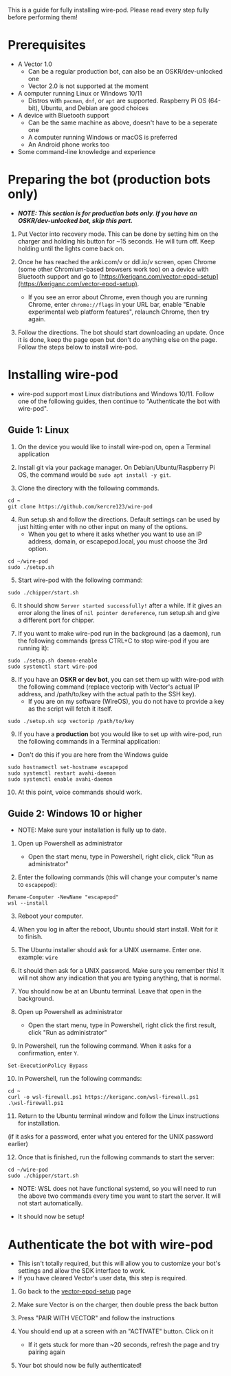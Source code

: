 This is a guide for fully installing wire-pod. Please read every step fully before performing them!

# Prerequisites
* A Vector 1.0
    - Can be a regular production bot, can also be an OSKR/dev-unlocked one
    - Vector 2.0 is not supported at the moment
* A computer running Linux or Windows 10/11
    - Distros with `pacman`, `dnf`, or `apt` are supported. Raspberry Pi OS (64-bit), Ubuntu, and Debian are good choices
* A device with Bluetooth support
    - Can be the same machine as above, doesn't have to be a seperate one
    - A computer running Windows or macOS is preferred
    - An Android phone works too
* Some command-line knowledge and experience


# Preparing the bot (production bots only)

- ***NOTE: This section is for production bots only. If you have an OSKR/dev-unlocked bot, skip this part.***

1. Put Vector into recovery mode. This can be done by setting him on the charger and holding his button for ~15 seconds. He will turn off. Keep holding until the lights come back on.

2. Once he has reached the anki.com/v or ddl.io/v screen, open Chrome (some other Chromium-based browsers work too) on a device with Bluetooth support and go to [https://keriganc.com/vector-epod-setup](https://keriganc.com/vector-epod-setup).
    - If you see an error about Chrome, even though you are running Chrome, enter `chrome://flags` in your URL bar, enable "Enable experimental web platform features", relaunch Chrome, then try again.

3. Follow the directions. The bot should start downloading an update. Once it is done, keep the page open but don't do anything else on the page. Follow the steps below to install wire-pod.

# Installing wire-pod

- wire-pod support most Linux distributions and Windows 10/11. Follow one of the following guides, then continue to "Authenticate the bot with wire-pod".

## Guide 1: Linux

1. On the device you would like to install wire-pod on, open a Terminal application

2. Install git via your package manager. On Debian/Ubuntu/Raspberry Pi OS, the command would be `sudo apt install -y git`.

3. Clone the directory with the following commands.

```
cd ~
git clone https://github.com/kercre123/wire-pod
```

4. Run setup.sh and follow the directions. Default settings can be used by just hitting enter with no other input on many of the options.
    - When you get to where it asks whether you want to use an IP address, domain, or escapepod.local, you must choose the 3rd option.

```
cd ~/wire-pod
sudo ./setup.sh
```

5. Start wire-pod with the following command:

```
sudo ./chipper/start.sh
```

6. It should show `Server started successfully!` after a while. If it gives an error along the lines of `nil pointer dereference`, run setup.sh and give a different port for chipper.

7. If you want to make wire-pod run in the background (as a daemon), run the following commands (press CTRL+C to stop wire-pod if you are running it):

```
sudo ./setup.sh daemon-enable
sudo systemctl start wire-pod
```

8. If you have an **OSKR or dev bot**, you can set them up with wire-pod with the following command (replace vectorip with Vector's actual IP address, and /path/to/key with the actual path to the SSH key).
    -  If you are on my software (WireOS), you do not have to provide a key as the script will fetch it itself.

```
sudo ./setup.sh scp vectorip /path/to/key
```

9. If you have a **production** bot you would like to set up with wire-pod, run the following commands in a Terminal application:

* Don't do this if you are here from the Windows guide

```
sudo hostnamectl set-hostname escapepod
sudo systemctl restart avahi-daemon
sudo systemctl enable avahi-daemon
```

10. At this point, voice commands should work.

## Guide 2: Windows 10 or higher

- NOTE: Make sure your installation is fully up to date.

1. Open up Powershell as administrator
	-	Open the start menu, type in Powershell, right click, click "Run as administrator"

2. Enter the following commands (this will change your computer's name to `escapepod`):

```
Rename-Computer -NewName "escapepod"
wsl --install
```

3. Reboot your computer.

4. When you log in after the reboot, Ubuntu should start install. Wait for it to finish.

5. The Ubuntu installer should ask for a UNIX username. Enter one. example: `wire`

6. It should then ask for a UNIX password. Make sure you remember this! It will not show any indication that you are typing anything, that is normal.

7. You should now be at an Ubuntu terminal. Leave that open in the background.

8. Open up Powershell as administrator
	-	Open the start menu, type in Powershell, right click the first result, click "Run as administrator"

9. In Powershell, run the following command. When it asks for a confirmation, enter `Y`.

```
Set-ExecutionPolicy Bypass
```

10. In Powershell, run the following commands:

```
cd ~
curl -o wsl-firewall.ps1 https://keriganc.com/wsl-firewall.ps1
.\wsl-firewall.ps1
```

11. Return to the Ubuntu terminal window and follow the Linux instructions for installation.

(if it asks for a password, enter what you entered for the UNIX password earlier)

12. Once that is finished, run the following commands to start the server:

```
cd ~/wire-pod
sudo ./chipper/start.sh
```

* NOTE: WSL does not have functional systemd, so you will need to run the above two commands every time you want to start the server. It will not start automatically.

- It should now be setup!

# Authenticate the bot with wire-pod

-   This isn't totally required, but this will allow you to customize your bot's settings and allow the SDK interface to work.
-   If you have cleared Vector's user data, this step is required.

1. Go back to the [vector-epod-setup](https://keriganc.com/vector-epod-setup) page

2. Make sure Vector is on the charger, then double press the back button

3. Press "PAIR WITH VECTOR" and follow the instructions

4. You should end up at a screen with an "ACTIVATE" button. Click on it
    -   If it gets stuck for more than ~20 seconds, refresh the page and try pairing again

5. Your bot should now be fully authenticated!